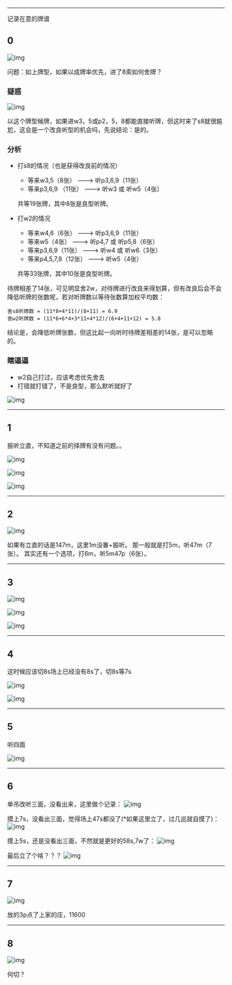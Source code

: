 



---

记录在意的牌谱

<!--more-->

## 0

![img](在意的牌谱/00_0.png)

问题：如上牌型，如果以成牌率优先，进了8索如何舍牌？

### 疑惑

![img](在意的牌谱/00_1.png)

以这个牌型候牌，如果进w3，5或p2，5，8都能直接听牌，但这时来了s8就很尴尬，这会是一个改良听型的机会吗，先说结论：是的。

### 分析

* 打s8的情况（也是获得改良前的情况）
    * 等来w3,5（8张）      ---> 听p3,6,9（11张）		
	* 等来p3,6,9 （11张）  ---> 听w3 或 听w5（4张）
	
    共等19张牌，其中8张是良型听牌。

* 打w2的情况
	* 等来w4,6（6张）      ---> 听p3,6,9（11张）
	* 等来w5（4张）        ---> 听p4,7 或 听p5,8（6张）
	* 等来p3,6,9（11张）   ---> 听w4 或 听w6（3张）
	* 等来p4,5,7,8（12张） ---> 听w5（4张）
	
    共等33张牌，其中10张是良型听牌。

待牌相差了14张，可见明显舍2w，对待牌进行改良来得划算，但有改良后会不会降低听牌的张数呢，若对听牌数以等待张数算加权平均数：

```none
舍s8听牌数 = (11*8+4*11)/(8+11) = 6.9
舍w2听牌数 = (11*6+6*4+3*11+4*12)/(6+4+11+12) = 5.8
```

结论是，会降低听牌张数，但这比起一向听时待牌差相差的14张，是可以忽略的。

### 瞎逼逼

* w2自己打过，应该考虑优先舍去
* 打错就打错了，不是良型，那么默听就好了


![img](在意的牌谱/00_2.png)

---

## 1

振听立直，不知道之前的择牌有没有问题。。

![img](在意的牌谱/01_2.png)

![img](在意的牌谱/01_0.png)

![img](在意的牌谱/01_1.png)

---

## 2

![img](在意的牌谱/02_0.png)

如果有立直的话是147m，这里1m没番+振听。
那一般就是打5m，听47m（7张）。
其实还有一个选项，打6m，听5m47p（6张）。    

---

## 3

![img](在意的牌谱/03_0.jpg)

![img](在意的牌谱/03_1.jpg)

![img](在意的牌谱/03_2.jpg)

---

## 4

这时候应该切8s场上已经没有8s了，切8s等7s

![img](在意的牌谱/04_0.jpg)

![img](在意的牌谱/04_1.jpg)

---

## 5

听四面

![img](在意的牌谱/05_0.jpg)

---

## 6

单吊改听三面，没看出来，这里做个记录：
![img](在意的牌谱/06_0.jpg)

摸上7s，没看出三面，觉得场上47s都没了(*如果这里立了，过几巡就自摸了)：
![img](在意的牌谱/06_1.jpg)

摸上5s，还是没看出三面，不然就是更好的58s,7w了：
![img](在意的牌谱/06_2.jpg)

最后立了个啥？？？
![img](在意的牌谱/06_3.jpg)

---

## 7

![img](在意的牌谱/07_0.jpg)

放的3p点了上家的庄，11600

---

## 8

![img](在意的牌谱/08_0.jpg)

何切？
